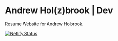 # Andrew Hol(z)brook | Dev

Resume Website for Andrew Holbrook.

[![Netlify Status](https://api.netlify.com/api/v1/badges/8c154dae-07af-4229-8d07-2f76eeeb709b/deploy-status)](https://app.netlify.com/sites/andrew-holzbrook-dev/deploys)

